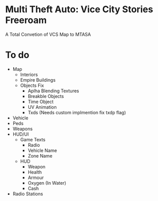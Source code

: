 # Multi Theft Auto: Vice City Stories Freeroam 
A Total Convetion of VCS Map to MTASA
# To do
* Map
  * Interiors
  * Empire Buildings
  * Objects Fix
    * Aplha Blending Textures
    * Breakble Objects
    * Time Object
    * UV Animation
    * Txds (Needs custom implmention fix txdp flag)
* Vehicle
* Peds
* Weapons
* HUD/UI
  * Game Texts
    * Radio
    * Vehicle Name
    * Zone Name
  * HUD
    * Weapon
    * Health 
    * Armour
    * Oxygen (In Water)
    * Cash
* Radio Stations
